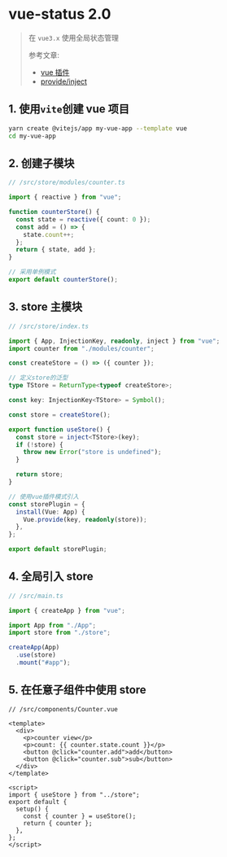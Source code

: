 # vue-status 2.0

> 在 `vue3.x` 使用全局状态管理
>
> 参考文章:
>
> - [vue 插件](https://v3.cn.vuejs.org/guide/plugins.html)
> - [provide/inject](https://v3.cn.vuejs.org/api/options-composition.html#provide-inject)

## 1. 使用`vite`创建 vue 项目

```sh
yarn create @vitejs/app my-vue-app --template vue
cd my-vue-app
```

## 2. 创建子模块

```ts
// /src/store/modules/counter.ts

import { reactive } from "vue";

function counterStore() {
  const state = reactive({ count: 0 });
  const add = () => {
    state.count++;
  };
  return { state, add };
}

// 采用单例模式
export default counterStore();
```

## 3. store 主模块

```ts
// /src/store/index.ts

import { App, InjectionKey, readonly, inject } from "vue";
import counter from "./modules/counter";

const createStore = () => ({ counter });

// 定义store的泛型
type TStore = ReturnType<typeof createStore>;

const key: InjectionKey<TStore> = Symbol();

const store = createStore();

export function useStore() {
  const store = inject<TStore>(key);
  if (!store) {
    throw new Error("store is undefined");
  }

  return store;
}

// 使用vue插件模式引入
const storePlugin = {
  install(Vue: App) {
    Vue.provide(key, readonly(store));
  },
};

export default storePlugin;
```

## 4. 全局引入 store

```ts {6,9}
// /src/main.ts

import { createApp } from "vue";

import App from "./App";
import store from "./store";

createApp(App)
  .use(store)
  .mount("#app");
```

## 5. 在任意子组件中使用 store

```vue {16}
// /src/components/Counter.vue

<template>
  <div>
    <p>counter view</p>
    <p>count: {{ counter.state.count }}</p>
    <button @click="counter.add">add</button>
    <button @click="counter.sub">sub</button>
  </div>
</template>

<script>
import { useStore } from "../store";
export default {
  setup() {
    const { counter } = useStore();
    return { counter };
  },
};
</script>
```
